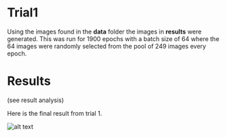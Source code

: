 # Trial1

Using the images found in the **data** folder the images in **results** were generated. This was run for 1900 epochs with a batch size of 64 where the 64 images were randomly selected from the pool of 249 images every epoch.

# Results

(see result analysis)

Here is the final result from trial 1.

![alt text](https://github.com/albertgarcia7149/Undergraduate-ML-Research/blob/master/GANS/W/CapyGAN/Trial1/results/epoch1900.jpg "Epoch 1900")
